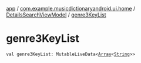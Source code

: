 [app](../../index.md) / [com.example.musicdictionaryandroid.ui.home](../index.md) / [DetailsSearchViewModel](index.md) / [genre3KeyList](./genre3-key-list.md)

# genre3KeyList

`val genre3KeyList: MutableLiveData<`[`Array`](https://kotlinlang.org/api/latest/jvm/stdlib/kotlin/-array/index.html)`<`[`String`](https://kotlinlang.org/api/latest/jvm/stdlib/kotlin/-string/index.html)`>>`